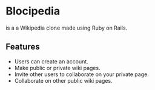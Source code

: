 # Blocipedia
is a a Wikipedia clone made using Ruby on Rails.
## Features
* Users can create an account.
* Make public or private wiki pages.
* Invite other users to collaborate on your private page.
* Collaborate on other public wiki pages.
